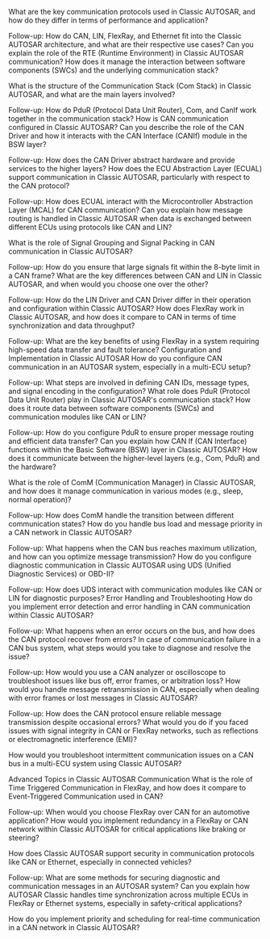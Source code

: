 What are the key communication protocols used in Classic AUTOSAR, and how do they differ in terms of performance and application?

Follow-up: How do CAN, LIN, FlexRay, and Ethernet fit into the Classic AUTOSAR architecture, and what are their respective use cases?
Can you explain the role of the RTE (Runtime Environment) in Classic AUTOSAR communication? How does it manage the interaction between software components (SWCs) and the underlying communication stack?

What is the structure of the Communication Stack (Com Stack) in Classic AUTOSAR, and what are the main layers involved?

Follow-up: How do PduR (Protocol Data Unit Router), Com, and CanIf work together in the communication stack?
How is CAN communication configured in Classic AUTOSAR? Can you describe the role of the CAN Driver and how it interacts with the CAN Interface (CANIf) module in the BSW layer?

Follow-up: How does the CAN Driver abstract hardware and provide services to the higher layers?
How does the ECU Abstraction Layer (ECUAL) support communication in Classic AUTOSAR, particularly with respect to the CAN protocol?

Follow-up: How does ECUAL interact with the Microcontroller Abstraction Layer (MCAL) for CAN communication?
Can you explain how message routing is handled in Classic AUTOSAR when data is exchanged between different ECUs using protocols like CAN and LIN?

What is the role of Signal Grouping and Signal Packing in CAN communication in Classic AUTOSAR?

Follow-up: How do you ensure that large signals fit within the 8-byte limit in a CAN frame?
What are the key differences between CAN and LIN in Classic AUTOSAR, and when would you choose one over the other?

Follow-up: How do the LIN Driver and CAN Driver differ in their operation and configuration within Classic AUTOSAR?
How does FlexRay work in Classic AUTOSAR, and how does it compare to CAN in terms of time synchronization and data throughput?

Follow-up: What are the key benefits of using FlexRay in a system requiring high-speed data transfer and fault tolerance?
Configuration and Implementation in Classic AUTOSAR
How do you configure CAN communication in an AUTOSAR system, especially in a multi-ECU setup?

Follow-up: What steps are involved in defining CAN IDs, message types, and signal encoding in the configuration?
What role does PduR (Protocol Data Unit Router) play in Classic AUTOSAR's communication stack? How does it route data between software components (SWCs) and communication modules like CAN or LIN?

Follow-up: How do you configure PduR to ensure proper message routing and efficient data transfer?
Can you explain how CAN If (CAN Interface) functions within the Basic Software (BSW) layer in Classic AUTOSAR? How does it communicate between the higher-level layers (e.g., Com, PduR) and the hardware?

What is the role of ComM (Communication Manager) in Classic AUTOSAR, and how does it manage communication in various modes (e.g., sleep, normal operation)?

Follow-up: How does ComM handle the transition between different communication states?
How do you handle bus load and message priority in a CAN network in Classic AUTOSAR?

Follow-up: What happens when the CAN bus reaches maximum utilization, and how can you optimize message transmission?
How do you configure diagnostic communication in Classic AUTOSAR using UDS (Unified Diagnostic Services) or OBD-II?

Follow-up: How does UDS interact with communication modules like CAN or LIN for diagnostic purposes?
Error Handling and Troubleshooting
How do you implement error detection and error handling in CAN communication within Classic AUTOSAR?

Follow-up: What happens when an error occurs on the bus, and how does the CAN protocol recover from errors?
In case of communication failure in a CAN bus system, what steps would you take to diagnose and resolve the issue?

Follow-up: How would you use a CAN analyzer or oscilloscope to troubleshoot issues like bus off, error frames, or arbitration loss?
How would you handle message retransmission in CAN, especially when dealing with error frames or lost messages in Classic AUTOSAR?

Follow-up: How does the CAN protocol ensure reliable message transmission despite occasional errors?
What would you do if you faced issues with signal integrity in CAN or FlexRay networks, such as reflections or electromagnetic interference (EMI)?

How would you troubleshoot intermittent communication issues on a CAN bus in a multi-ECU system using Classic AUTOSAR?

Advanced Topics in Classic AUTOSAR Communication
What is the role of Time Triggered Communication in FlexRay, and how does it compare to Event-Triggered Communication used in CAN?

Follow-up: When would you choose FlexRay over CAN for an automotive application?
How would you implement redundancy in a FlexRay or CAN network within Classic AUTOSAR for critical applications like braking or steering?

How does Classic AUTOSAR support security in communication protocols like CAN or Ethernet, especially in connected vehicles?

Follow-up: What are some methods for securing diagnostic and communication messages in an AUTOSAR system?
Can you explain how AUTOSAR Classic handles time synchronization across multiple ECUs in FlexRay or Ethernet systems, especially in safety-critical applications?

How do you implement priority and scheduling for real-time communication in a CAN network in Classic AUTOSAR?


